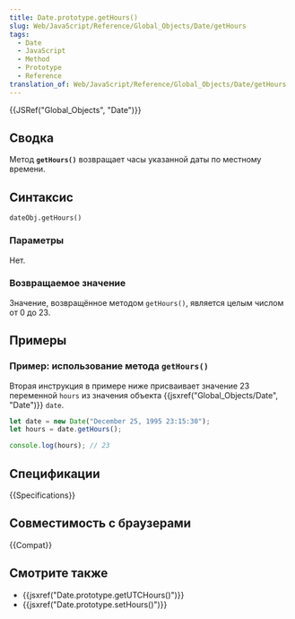 ```yaml
---
title: Date.prototype.getHours()
slug: Web/JavaScript/Reference/Global_Objects/Date/getHours
tags:
  - Date
  - JavaScript
  - Method
  - Prototype
  - Reference
translation_of: Web/JavaScript/Reference/Global_Objects/Date/getHours
---
```


{{JSRef("Global_Objects", "Date")}}

## Сводка

Метод **`getHours()`** возвращает часы указанной даты по местному времени.

## Синтаксис

```
dateObj.getHours()
```

### Параметры

Нет.

### Возвращаемое значение

Значение, возвращённое методом `getHours()`, является целым числом от 0 до 23.

## Примеры

### Пример: использование метода `getHours()`

Вторая инструкция в примере ниже присваивает значение 23 переменной `hours` из значения объекта {{jsxref("Global_Objects/Date", "Date")}} `date`.

```js
let date = new Date("December 25, 1995 23:15:30");
let hours = date.getHours();

console.log(hours); // 23
```

## Спецификации

{{Specifications}}

## Совместимость с браузерами

{{Compat}}

## Смотрите также

- {{jsxref("Date.prototype.getUTCHours()")}}
- {{jsxref("Date.prototype.setHours()")}}
